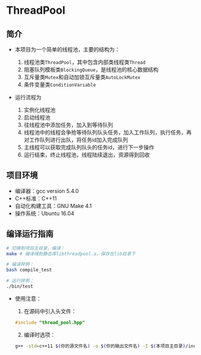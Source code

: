 # ThreadPool

## 简介

- 本项目为一个简单的线程池，主要的结构为：

    1. 线程池类`ThreadPool`，其中包含内部类线程类`Thread`
    2. 阻塞队列模板类`BlockingQueue`，是线程池的核心数据结构
    3. 互斥量类`Mutex`和自动加锁互斥量类`AutoLockMutex`
    4. 条件变量类`ConditionVariable`

- 运行流程为
    1. 实例化线程池
    2. 启动线程池
    3. 往线程池中添加任务，加入到等待队列
    4. 线程池中的线程会争抢等待队列队头任务，加入工作队列，执行任务，再对工作队列进行出队，将任务id加入完成队列
    5. 主线程可以获取完成队列队头的任务id，进行下一步操作
    6. 运行结束，终止线程池，线程陆续退出，资源得到回收

## 项目环境

- 编译器：gcc version 5.4.0
- C++标准：C++11
- 自动化构建工具：GNU Make 4.1
- 操作系统：Ubuntu 16.04

## 编译运行指南
```bash
# 切换到项目主目录，编译：
make # 编译得到静态库libthreadpool.a，保存在lib目录下

# 编译样例：
bash compile_test

# 运行样例：
./bin/test
```

- 使用注意：

    1. 在源码中引入头文件：
    ```cpp
    #include "thread_pool.hpp"
    ```
    2. 编译时选项：
    ```bash
    g++ -std=c++11 $(你的源文件名) -o $(你的输出文件名) -I $(本项目主目录)/include -L $(本项目主目录)/lib -lpthread -lthreadpool
    ```
